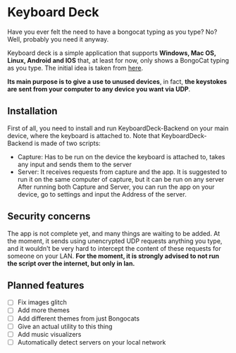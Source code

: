 # Keyboard Deck

Have you ever felt the need to have a bongocat typing as you type? No? Well, probably you need it anyway.

Keyboard deck is a simple application that supports **Windows, Mac OS, Linux, Android and IOS** that, at least for now, only shows a BongoCat typing as you type. The initial idea is taken from [here](https://www.reddit.com/r/MechanicalKeyboards/comments/h0a7kq/i_made_an_oled_animation_of_bongo_cat_that/).

**Its main purpose is to give a use to unused devices**, in fact, **the keystokes are sent from your computer to any device you want via UDP**.

## Installation

First of all, you need to install and run KeyboardDeck-Backend on your main device, where the keyboard is attached to.
Note that KeyboardDeck-Backend is made of two scripts:
- Capture: Has to be run on the device the keyboard is attached to, takes any input and sends them to the server
- Server: It receives requests from capture and the app. It is suggested to run it on the same computer of capture, but it can be run on any server
After running both Capture and Server, you can run the app on your device, go to settings and input the Address of the server.

## Security concerns

The app is not complete yet, and many things are waiting to be added. 
At the moment, it sends using unencrypted UDP requests anything you type, and it wouldn't be very hard to intercept the content of these requests for someone on your LAN.
**For the moment, it is strongly advised to not run the script over the internet, but only in lan.**

## Planned features

- [ ] Fix images glitch
- [ ] Add more themes
- [ ] Add different themes from just Bongocats
- [ ] Give an actual utility to this thing
- [ ] Add music visualizers
- [ ] Automatically detect servers on your local network